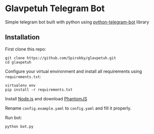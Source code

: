 <h1>Glavpetuh Telegram Bot</h1>

Simple telegram bot built with python using [python-telegram-bot](https://github.com/python-telegram-bot/python-telegram-bot) library

## Installation

First clone this repo:

    git clone https://github.com/Spirokky/glavpetuh.git
    cd glavpetuh

Configure your virtual environment and install all requirements using `requirements.txt`:

    virtualenv env
	pip install -r requirements.txt

Install [Node.js](https://nodejs.org/en/) and download [PhantomJS](http://phantomjs.org/download.html)

Rename `config.example.yaml` to `config.yaml` and fill it properly.

Run bot:

    python bot.py

